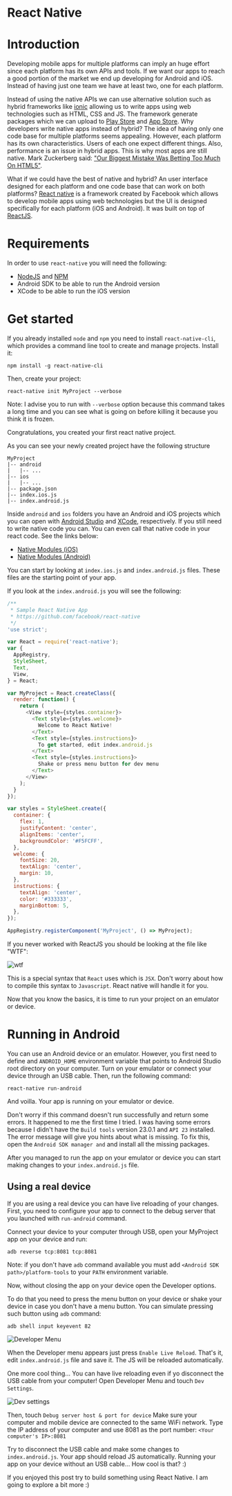 React Native
=========================

# Introduction
Developing mobile apps for multiple platforms can imply an huge effort since each platform has its own APIs and tools.
If we want our apps to reach a good portion of the market we end up developing for Android and iOS. Instead of having just one team we have at least two, one for each platform.

Instead of using the native APIs we can use alternative solution such as hybrid frameworks like [ionic](http://ionicframework.com/) allowing us to write apps using web technologies such as HTML, CSS and JS. The framework generate packages which we can upload to [Play Store](https://play.google.com) and [App Store](https://itunes.apple.com).
Why developers write native apps instead of hybrid?
The idea of having only one code base for multiple platforms seems appealing.
However, each platform has its own characteristics. Users of each one expect different things.
Also, performance is an issue in hybrid apps.
This is why most apps are still native.
Mark Zuckerberg said: ["Our Biggest Mistake Was Betting Too Much On HTML5"](http://techcrunch.com/2012/09/11/mark-zuckerberg-our-biggest-mistake-with-mobile-was-betting-too-much-on-html5/).

What if we could have the best of native and hybrid?
An user interface designed for each platform and one code base that can work on both platforms?
[React native](https://facebook.github.io) is a framework created by Facebook which allows to develop mobile apps using web technologies but the UI is designed specifically for each platform (iOS and Android).
It was built on top of [ReactJS](https://facebook.github.io/react/).


# Requirements
In order to use `react-native` you will need the following:
* [NodeJS](https://nodejs.org) and [NPM](https://www.npmjs.com)
* Android SDK to be able to run the Android version
* XCode to be able to run the iOS version

# Get started
If you already installed `node` and `npm` you need to install `react-native-cli`, which provides a command line tool to create and manage projects.
Install it:
```shell
npm install -g react-native-cli
```

Then, create your project:
```shell
react-native init MyProject --verbose
```

Note: I advise you to run with `--verbose` option because this command takes a long time and you can see what is going on before killing it because you think it is frozen.

Congratulations, you created your first react native project.

As you can see your newly created project have the following structure
```shell
MyProject
|-- android
|   |-- ...
|-- ios
|   |-- ...
|-- package.json
|-- index.ios.js
|-- index.android.js
```

Inside `android` and `ios` folders you have an Android and iOS projects which you can open with [Android Studio]() and [XCode](), respectively.
If you still need to write native code you can. You can even call that native code in your react code. See the links below:
* [Native Modules (iOS)](https://facebook.github.io/react-native/docs/native-modules-ios.html#content)
* [Native Modules (Android)](https://facebook.github.io/react-native/docs/native-modules-android.html#content)

You can start by looking at `index.ios.js` and `index.android.js` files.
These files are the starting point of your app.

If you look at the `index.android.js` you will see the following:
```javascript
/**
 * Sample React Native App
 * https://github.com/facebook/react-native
 */
'use strict';

var React = require('react-native');
var {
  AppRegistry,
  StyleSheet,
  Text,
  View,
} = React;

var MyProject = React.createClass({
  render: function() {
    return (
      <View style={styles.container}>
        <Text style={styles.welcome}>
          Welcome to React Native!
        </Text>
        <Text style={styles.instructions}>
          To get started, edit index.android.js
        </Text>
        <Text style={styles.instructions}>
          Shake or press menu button for dev menu
        </Text>
      </View>
    );
  }
});

var styles = StyleSheet.create({
  container: {
    flex: 1,
    justifyContent: 'center',
    alignItems: 'center',
    backgroundColor: '#F5FCFF',
  },
  welcome: {
    fontSize: 20,
    textAlign: 'center',
    margin: 10,
  },
  instructions: {
    textAlign: 'center',
    color: '#333333',
    marginBottom: 5,
  },
});

AppRegistry.registerComponent('MyProject', () => MyProject);
```

If you never worked with ReactJS you should be looking at the file like "WTF":

![wtf](http://i.imgur.com/M4iIlOy.jpg)

This is a special syntax that `React` uses which is `JSX`. Don't worry about how to compile this syntax to `Javascript`. React native will handle it for you.

Now that you know the basics, it is time to run your project on an emulator or device.

# Running in Android
You can use an Android device or an emulator.
However, you first need to define and `ANDROID_HOME` environment variable that points to Android Studio root directory on your computer.
Turn on your emulator or connect your device through an USB cable.
Then, run the following command:
```shell
react-native run-android
```

And voilla. Your app is running on your emulator or device.

Don't worry if this command doesn't run successfully and return some errors.
It happened to me the first time I tried.
I was having some errors because I didn't have the `Build tools` version 23.0.1 and `API 23` installed.
The error message will give you hints about what is missing.
To fix this, open the `Android SDK manager and` and install all the missing packages.

After you managed to run the app on your emulator or device you can start making changes to your `index.android.js` file.

## Using a real device
If you are using a real device you can have live reloading of your changes.
First, you need to configure your app to connect to the debug server that you launched with `run-android` command.

Connect your device to your computer through USB, open your MyProject app on your device and run:
```shell
adb reverse tcp:8081 tcp:8081
```

Note: if you don't have `adb` command available you must add `<Android SDK path>/platform-tools` to your `PATH` environment variable.

Now, without closing the app on your device open the Developer options.

To do that you need to press the menu button on your device or shake your device in case you don't have a menu button.
You can simulate pressing such button using `adb` command:
```shell
adb shell input keyevent 82
```

![Developer Menu](https://raw.githubusercontent.com/samfcmc/drafts/master/images/Photos/dev_menu.png)

When the Developer menu appears just press `Enable Live Reload`.
That's it, edit `index.android.js` file and save it. The JS will be reloaded automatically.

One more cool thing...
You can have live reloading even if yo disconnect the USB cable from your computer!
Open Developer Menu and touch `Dev Settings`.

![Dev settings](https://raw.githubusercontent.com/samfcmc/drafts/master/images/Photos/dev_options.png)

Then, touch `Debug server host & port for device`
Make sure your computer and mobile device are connected to the same WiFi network.
Type the IP address of your computer and use 8081 as the port number:
`<Your computer's IP>:8081`

Try to disconnect the USB cable and make some changes to `index.android.js`.
Your app should reload JS automatically.
Running your app on your device without an USB cable...
How cool is that? :)

If you enjoyed this post try to build something using React Native.
I am going to explore a bit more :)
